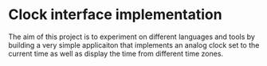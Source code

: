 # Clock interface implementation

The aim of this project is to experiment on different languages and tools by building a very simple applicaiton that implements an analog clock set to the current time as well as display the time from different time zones.
